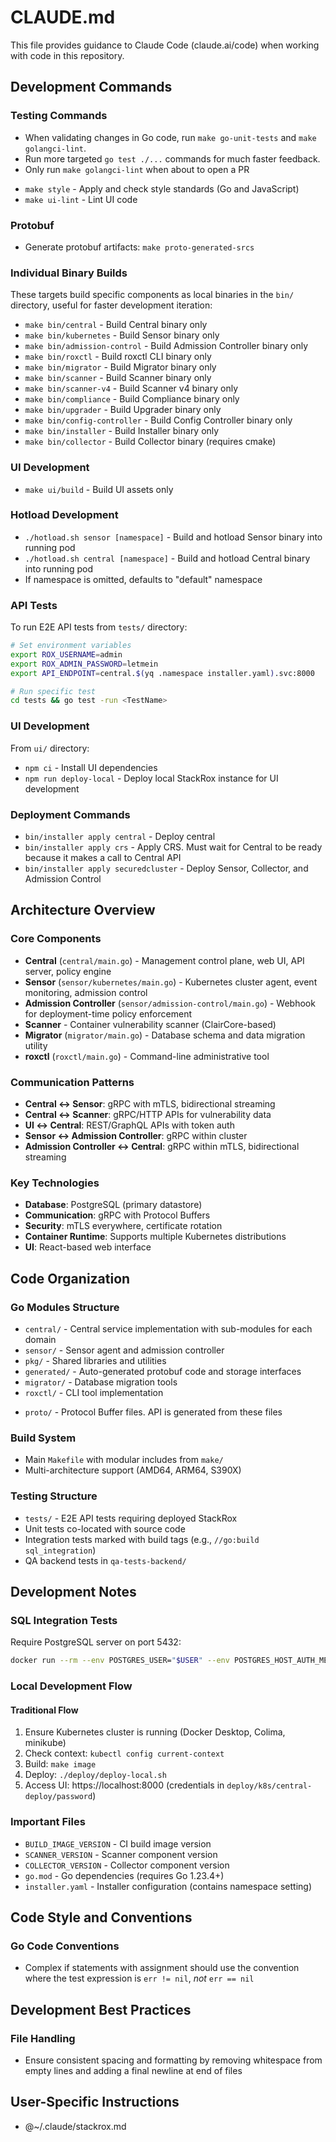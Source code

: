 # CLAUDE.md

This file provides guidance to Claude Code (claude.ai/code) when working with code in this repository.

## Development Commands

### Testing Commands
* When validating changes in Go code, run `make go-unit-tests` and `make golangci-lint`.
* Run more targeted `go test ./...` commands for much faster feedback.
* Only run `make golangci-lint` when about to open a PR
- `make style` - Apply and check style standards (Go and JavaScript)
- `make ui-lint` - Lint UI code

### Protobuf

* Generate protobuf artifacts: `make proto-generated-srcs`

### Individual Binary Builds
These targets build specific components as local binaries in the `bin/` directory, useful for faster development iteration:

- `make bin/central` - Build Central binary only
- `make bin/kubernetes` - Build Sensor binary only  
- `make bin/admission-control` - Build Admission Controller binary only
- `make bin/roxctl` - Build roxctl CLI binary only
- `make bin/migrator` - Build Migrator binary only
- `make bin/scanner` - Build Scanner binary only
- `make bin/scanner-v4` - Build Scanner v4 binary only
- `make bin/compliance` - Build Compliance binary only
- `make bin/upgrader` - Build Upgrader binary only
- `make bin/config-controller` - Build Config Controller binary only
- `make bin/installer` - Build Installer binary only
- `make bin/collector` - Build Collector binary (requires cmake)

### UI Development
- `make ui/build` - Build UI assets only

### Hotload Development
- `./hotload.sh sensor [namespace]` - Build and hotload Sensor binary into running pod
- `./hotload.sh central [namespace]` - Build and hotload Central binary into running pod
- If namespace is omitted, defaults to "default" namespace

### API Tests
To run E2E API tests from `tests/` directory:
```bash
# Set environment variables
export ROX_USERNAME=admin
export ROX_ADMIN_PASSWORD=letmein
export API_ENDPOINT=central.$(yq .namespace installer.yaml).svc:8000

# Run specific test
cd tests && go test -run <TestName>
```

### UI Development
From `ui/` directory:
- `npm ci` - Install UI dependencies
- `npm run deploy-local` - Deploy local StackRox instance for UI development

### Deployment Commands
- `bin/installer apply central` - Deploy central
- `bin/installer apply crs` - Apply CRS. Must wait for Central to be ready because it makes a call to Central API
- `bin/installer apply securedcluster` - Deploy Sensor, Collector, and Admission Control

## Architecture Overview

### Core Components
- **Central** (`central/main.go`) - Management control plane, web UI, API server, policy engine
- **Sensor** (`sensor/kubernetes/main.go`) - Kubernetes cluster agent, event monitoring, admission control
- **Admission Controller** (`sensor/admission-control/main.go`) - Webhook for deployment-time policy enforcement
- **Scanner** - Container vulnerability scanner (ClairCore-based)
- **Migrator** (`migrator/main.go`) - Database schema and data migration utility
- **roxctl** (`roxctl/main.go`) - Command-line administrative tool

### Communication Patterns
- **Central ↔ Sensor**: gRPC with mTLS, bidirectional streaming
- **Central ↔ Scanner**: gRPC/HTTP APIs for vulnerability data
- **UI ↔ Central**: REST/GraphQL APIs with token auth
- **Sensor ↔ Admission Controller**: gRPC within cluster
- **Admission Controller ↔ Central**: gRPC within mTLS, bidirectional streaming

### Key Technologies
- **Database**: PostgreSQL (primary datastore)
- **Communication**: gRPC with Protocol Buffers
- **Security**: mTLS everywhere, certificate rotation
- **Container Runtime**: Supports multiple Kubernetes distributions
- **UI**: React-based web interface

## Code Organization

### Go Modules Structure
- `central/` - Central service implementation with sub-modules for each domain
- `sensor/` - Sensor agent and admission controller
- `pkg/` - Shared libraries and utilities
- `generated/` - Auto-generated protobuf code and storage interfaces
- `migrator/` - Database migration tools
- `roxctl/` - CLI tool implementation
* `proto/` - Protocol Buffer files. API is generated from these files

### Build System
- Main `Makefile` with modular includes from `make/`
- Multi-architecture support (AMD64, ARM64, S390X)

### Testing Structure
- `tests/` - E2E API tests requiring deployed StackRox
- Unit tests co-located with source code
- Integration tests marked with build tags (e.g., `//go:build sql_integration`)
- QA backend tests in `qa-tests-backend/`

## Development Notes

### SQL Integration Tests
Require PostgreSQL server on port 5432:
```bash
docker run --rm --env POSTGRES_USER="$USER" --env POSTGRES_HOST_AUTH_METHOD=trust --publish 5432:5432 docker.io/library/postgres:13
```

### Local Development Flow

#### Traditional Flow
1. Ensure Kubernetes cluster is running (Docker Desktop, Colima, minikube)
2. Check context: `kubectl config current-context`
3. Build: `make image`
4. Deploy: `./deploy/deploy-local.sh`
5. Access UI: https://localhost:8000 (credentials in `deploy/k8s/central-deploy/password`)


### Important Files
- `BUILD_IMAGE_VERSION` - CI build image version
- `SCANNER_VERSION` - Scanner component version
- `COLLECTOR_VERSION` - Collector component version
- `go.mod` - Go dependencies (requires Go 1.23.4+)
- `installer.yaml` - Installer configuration (contains namespace setting)

## Code Style and Conventions

### Go Code Conventions
* Complex if statements with assignment should use the convention where the test expression is `err != nil`, *not* `err == nil`

## Development Best Practices

### File Handling
* Ensure consistent spacing and formatting by removing whitespace from empty lines and adding a final newline at end of files

## User-Specific Instructions

- @~/.claude/stackrox.md
